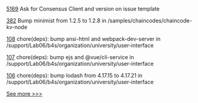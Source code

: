 
[5169](https://github.com/hyperledger/besu/pull/5169) Ask for Consensus Client and version on issue template

[382](https://github.com/hyperledger-labs/fablo/pull/382) Bump minimist from 1.2.5 to 1.2.8 in /samples/chaincodes/chaincode-kv-node

[108](https://github.com/hyperledger-labs/university-course/pull/108) chore(deps): bump ansi-html and webpack-dev-server in /support/Lab06/b4s/organization/university/user-interface

[107](https://github.com/hyperledger-labs/university-course/pull/107) chore(deps): bump ejs and @vue/cli-service in /support/Lab06/b4s/organization/university/user-interface

[106](https://github.com/hyperledger-labs/university-course/pull/106) chore(deps): bump lodash from 4.17.15 to 4.17.21 in /support/Lab06/b4s/organization/university/user-interface


[See more >>>](https://start-here.hyperledger.org/pull-requests)
